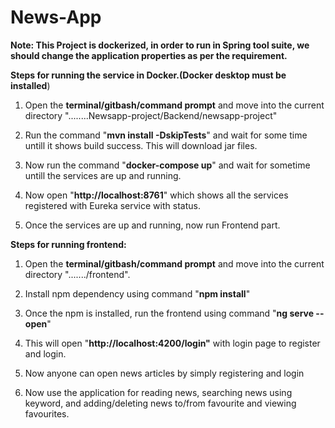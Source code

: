 # News-App
<b>Note: This Project is dockerized, in order to run in Spring tool suite, we should change the application properties as per the requirement.</b>

<b>Steps for running the service in Docker.(Docker desktop must be installed</b>)

1. Open the <b>terminal/gitbash/command prompt</b> and move into the current directory "........Newsapp-project/Backend/newsapp-project"

2. Run the command "<b>mvn install -DskipTests</b>" and wait for some time untill it shows build success. This will download jar files.

3. Now run the command "<b>docker-compose up</b>" and wait for sometime untill the services are up and running.

4. Now open "<b>http://localhost:8761</b>" which shows all the services registered with Eureka service with status.

5. Once the services are up and running, now run Frontend part.


<b>Steps for running frontend:</b>

1. Open the <b>terminal/gitbash/command prompt</b> and move into the current directory "......./frontend".

2. Install npm dependency using command "<b>npm install</b>"

3. Once the npm is installed, run the frontend using command "<b>ng serve --open</b>"

4. This will open "<b>http://localhost:4200/login"</b> with login page to register and login.

5. Now anyone can open news articles by simply registering and login

6. Now use the application for reading news, searching news using keyword, and adding/deleting news to/from favourite and viewing favourites.
